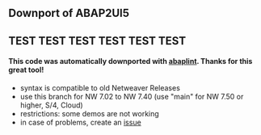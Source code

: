 ## Downport of ABAP2UI5

## TEST TEST TEST TEST TEST TEST 

#### This code was automatically downported with [abaplint](https://github.com/abaplint/abaplint). Thanks for this great tool!

* syntax is compatible to old Netweaver Releases
* use this branch for NW 7.02 to NW 7.40 (use "main" for NW 7.50 or higher, S/4, Cloud)
* restrictions: some demos are not working
* in case of problems, create an [issue](https://github.com/oblomov-dev/ABAP2UI5/issues)


